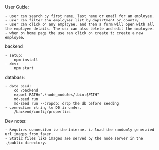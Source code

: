 User Guide:

    - user can search by first name, last name or email for an employee.
    - user can filter the employees list by department or country
    - user can click on any employee, and then a form will open with all the employee details. The use can also delete and edit the employee.
    - when on home page the use can click on create to create a new employee.


backend:

    - setup: 
        npm install
    - dev:
        npm start

database:

    - data seed: 
        cd /backend
        export PATH="./node_modules/.bin:$PATH"
        md-seed run
        md-seed run --dropdb: drop the db before seeding
    - connection string to DB is under:
        /backend/config/properties

Dev notes:

    - Requires connection to the internet to load the randomly generated url images from faker.
    - Static files like images are served by the node server in the ./public directory.

